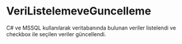 # VeriListelemeveGuncelleme
C# ve MSSQL kullanılarak veritabanında bulunan veriler listelendi ve checkbox ile seçilen veriler güncellendi. 

